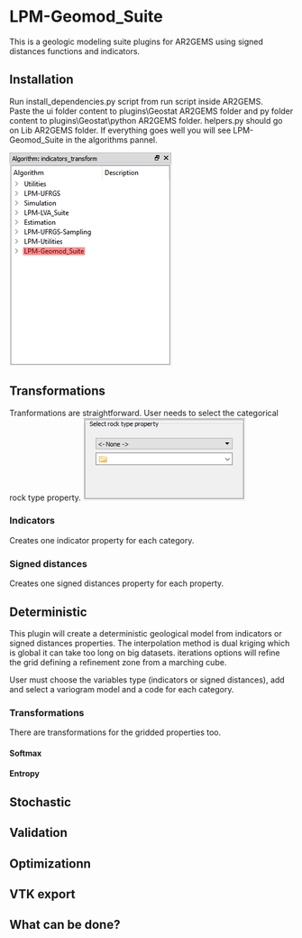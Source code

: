 # LPM-Geomod_Suite
This is a geologic modeling suite plugins for AR2GEMS using signed distances functions and indicators.

## Installation
Run install_dependencies.py script from run script inside AR2GEMS.  
Paste the ui folder content to plugins\Geostat AR2GEMS folder and py folder content to plugins\Geostat\python AR2GEMS folder. helpers.py should go on Lib AR2GEMS folder.
If everything goes well you will see LPM-Geomod_Suite in the algorithms pannel.

![Algo pannel](images/algo_pannel.png)

## Transformations 
Tranformations are straightforward. User needs to select the categorical rock type property.
![Transformations](images/transformations.PNG)

### Indicators
Creates one indicator property for each category.

### Signed distances
Creates one signed distances property for each property.

## Deterministic
This plugin will create a deterministic geological model from indicators or signed distances properties. The interpolation method is dual kriging which is global it can take too long on big datasets. iterations options will refine the grid defining a refinement zone from a marching cube.

User must choose the variables type (indicators or signed distances), add and select a variogram model and a code for each category.

### Transformations
There are transformations for the gridded properties too.

#### Softmax

#### Entropy

## Stochastic

## Validation

## Optimizationn

## VTK export

## What can be done?
